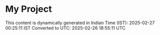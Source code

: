 # My Project

This content is dynamically generated in Indian Time (IST): 2025-02-27 00:25:11 IST
Converted to UTC: 2025-02-26 18:55:11 UTC
